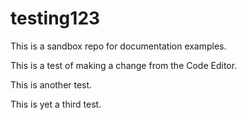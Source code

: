 # testing123
This is a sandbox repo for documentation examples. 

This is a test of making a change from the Code Editor.

This is another test.

This is yet a third test.